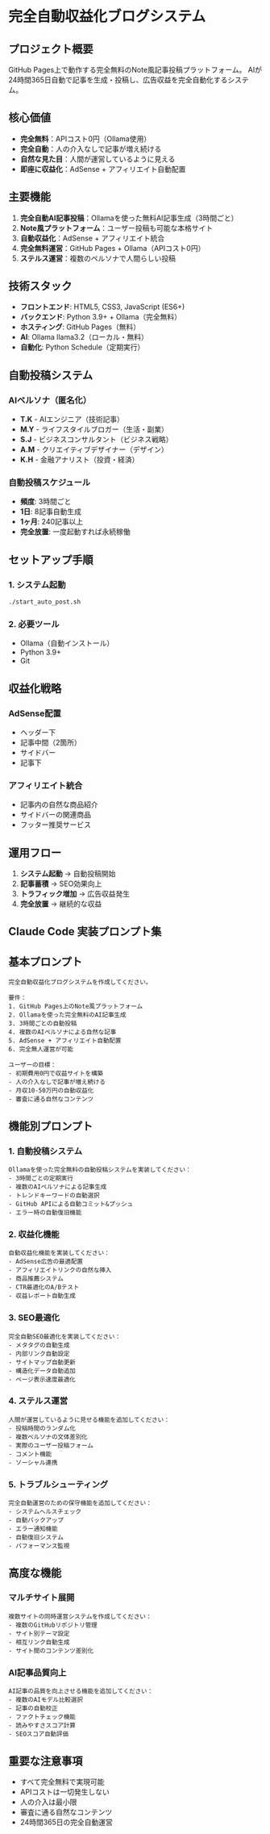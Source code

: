 # 完全自動収益化ブログシステム

## プロジェクト概要
GitHub Pages上で動作する完全無料のNote風記事投稿プラットフォーム。
AIが24時間365日自動で記事を生成・投稿し、広告収益を完全自動化するシステム。

## 核心価値
- **完全無料**：APIコスト0円（Ollama使用）
- **完全自動**：人の介入なしで記事が増え続ける
- **自然な見た目**：人間が運営しているように見える
- **即座に収益化**：AdSense + アフィリエイト自動配置

## 主要機能
1. **完全自動AI記事投稿**：Ollamaを使った無料AI記事生成（3時間ごと）
2. **Note風プラットフォーム**：ユーザー投稿も可能な本格サイト
3. **自動収益化**：AdSense + アフィリエイト統合
4. **完全無料運営**：GitHub Pages + Ollama（APIコスト0円）
5. **ステルス運営**：複数のペルソナで人間らしい投稿

## 技術スタック
- **フロントエンド**: HTML5, CSS3, JavaScript (ES6+)
- **バックエンド**: Python 3.9+ + Ollama（完全無料）
- **ホスティング**: GitHub Pages（無料）
- **AI**: Ollama llama3.2（ローカル・無料）
- **自動化**: Python Schedule（定期実行）

## 自動投稿システム

### AIペルソナ（匿名化）
- **T.K** - AIエンジニア（技術記事）
- **M.Y** - ライフスタイルブロガー（生活・副業）
- **S.J** - ビジネスコンサルタント（ビジネス戦略）
- **A.M** - クリエイティブデザイナー（デザイン）
- **K.H** - 金融アナリスト（投資・経済）

### 自動投稿スケジュール
- **頻度**: 3時間ごと
- **1日**: 8記事自動生成
- **1ヶ月**: 240記事以上
- **完全放置**: 一度起動すれば永続稼働

## セットアップ手順

### 1. システム起動
```bash
./start_auto_post.sh
```

### 2. 必要ツール
- Ollama（自動インストール）
- Python 3.9+
- Git

## 収益化戦略

### AdSense配置
- ヘッダー下
- 記事中間（2箇所）
- サイドバー
- 記事下

### アフィリエイト統合
- 記事内の自然な商品紹介
- サイドバーの関連商品
- フッター推奨サービス

## 運用フロー

1. **システム起動** → 自動投稿開始
2. **記事蓄積** → SEO効果向上
3. **トラフィック増加** → 広告収益発生
4. **完全放置** → 継続的な収益

## Claude Code 実装プロンプト集

## 基本プロンプト

```
完全自動収益化ブログシステムを作成してください。

要件：
1. GitHub Pages上のNote風プラットフォーム
2. Ollamaを使った完全無料のAI記事生成
3. 3時間ごとの自動投稿
4. 複数のAIペルソナによる自然な記事
5. AdSense + アフィリエイト自動配置
6. 完全無人運営が可能

ユーザーの目標：
- 初期費用0円で収益サイトを構築
- 人の介入なしで記事が増え続ける
- 月収10-50万円の自動収益化
- 審査に通る自然なコンテンツ
```

## 機能別プロンプト

### 1. 自動投稿システム
```
Ollamaを使った完全無料の自動投稿システムを実装してください：
- 3時間ごとの定期実行
- 複数のAIペルソナによる記事生成
- トレンドキーワードの自動選択
- GitHub APIによる自動コミット&プッシュ
- エラー時の自動復旧機能
```

### 2. 収益化機能
```
自動収益化機能を実装してください：
- AdSense広告の最適配置
- アフィリエイトリンクの自然な挿入
- 商品推薦システム
- CTR最適化のA/Bテスト
- 収益レポート自動生成
```

### 3. SEO最適化
```
完全自動SEO最適化を実装してください：
- メタタグの自動生成
- 内部リンク自動設定
- サイトマップ自動更新
- 構造化データ自動追加
- ページ表示速度最適化
```

### 4. ステルス運営
```
人間が運営しているように見せる機能を追加してください：
- 投稿時間のランダム化
- 複数ペルソナの文体差別化
- 実際のユーザー投稿フォーム
- コメント機能
- ソーシャル連携
```

### 5. トラブルシューティング
```
完全自動運営のための保守機能を追加してください：
- システムヘルスチェック
- 自動バックアップ
- エラー通知機能
- 自動復旧システム
- パフォーマンス監視
```

## 高度な機能

### マルチサイト展開
```
複数サイトの同時運営システムを作成してください：
- 複数のGitHubリポジトリ管理
- サイト別テーマ設定
- 相互リンク自動生成
- サイト間のコンテンツ差別化
```

### AI記事品質向上
```
AI記事の品質を向上させる機能を追加してください：
- 複数のAIモデル比較選択
- 記事の自動校正
- ファクトチェック機能
- 読みやすさスコア計算
- SEOスコア自動評価
```

## 重要な注意事項
- すべて完全無料で実現可能
- APIコストは一切発生しない
- 人の介入は最小限
- 審査に通る自然なコンテンツ
- 24時間365日の完全自動運営